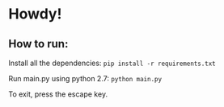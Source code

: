# Howdy!

## How to run:
Install all the dependencies:
```pip install -r requirements.txt```

Run main.py using python 2.7:
```python main.py```

To exit, press the escape key.